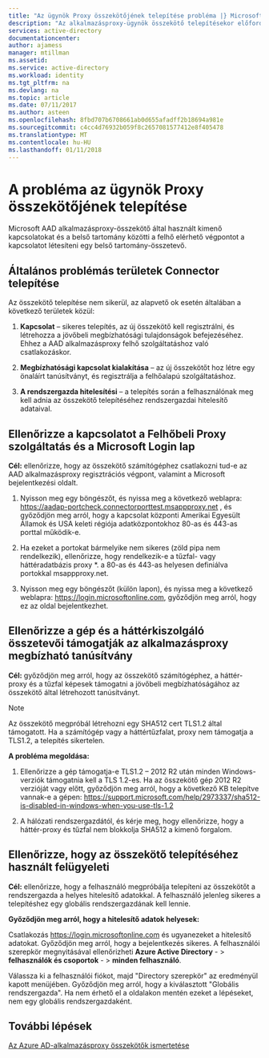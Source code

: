 ```yaml
---
title: "Az ügynök Proxy összekötőjének telepítése probléma |} Microsoft Docs"
description: "Az alkalmazásproxy-ügynök összekötő telepítésekor előfordulhat, hogy szembesülhetnek kapcsolatos problémák elhárítása"
services: active-directory
documentationcenter: 
author: ajamess
manager: mtillman
ms.assetid: 
ms.service: active-directory
ms.workload: identity
ms.tgt_pltfrm: na
ms.devlang: na
ms.topic: article
ms.date: 07/11/2017
ms.author: asteen
ms.openlocfilehash: 8fbd707b6708661ab0d655afadff2b18694a981e
ms.sourcegitcommit: c4cc4d76932b059f8c2657081577412e8f405478
ms.translationtype: MT
ms.contentlocale: hu-HU
ms.lasthandoff: 01/11/2018
---
```

# <a name="problem-installing-the-application-proxy-agent-connector"></a>A probléma az ügynök Proxy összekötőjének telepítése

Microsoft AAD alkalmazásproxy-összekötő által használt kimenő kapcsolatokat és a belső tartomány közötti a felhő elérhető végpontot a kapcsolatot létesíteni egy belső tartomány-összetevő.

## <a name="general-problem-areas-with-connector-installation"></a>Általános problémás területek Connector telepítése

Az összekötő telepítése nem sikerül, az alapvető ok esetén általában a következő területek közül:

1.  **Kapcsolat** – sikeres telepítés, az új összekötő kell regisztrálni, és létrehozza a jövőbeli megbízhatósági tulajdonságok befejezéséhez. Ehhez a AAD alkalmazásproxy felhő szolgáltatáshoz való csatlakozáskor.

2.  **Megbízhatósági kapcsolat kialakítása** – az új összekötőt hoz létre egy önaláírt tanúsítványt, és regisztrálja a felhőalapú szolgáltatáshoz.

3.  **A rendszergazda hitelesítési** – a telepítés során a felhasználónak meg kell adnia az összekötő telepítéséhez rendszergazdai hitelesítő adataival.

## <a name="verify-connectivity-to-the-cloud-application-proxy-service-and-microsoft-login-page"></a>Ellenőrizze a kapcsolatot a Felhőbeli Proxy szolgáltatás és a Microsoft Login lap

**Cél:** ellenőrizze, hogy az összekötő számítógéphez csatlakozni tud-e az AAD alkalmazásproxy regisztrációs végpont, valamint a Microsoft bejelentkezési oldalt.

1.  Nyisson meg egy böngészőt, és nyissa meg a következő weblapra: <https://aadap-portcheck.connectorporttest.msappproxy.net> , és győződjön meg arról, hogy a kapcsolat központi Amerikai Egyesült Államok és USA keleti régiója adatközpontokhoz 80-as és 443-as porttal működik-e.

2.  Ha ezeket a portokat bármelyike nem sikeres (zöld pipa nem rendelkezik), ellenőrizze, hogy rendelkezik-e a tűzfal- vagy háttéradatbázis proxy \*. a 80-as és 443-as helyesen definiálva portokkal msappproxy.net.

3.  Nyisson meg egy böngészőt (külön lapon), és nyissa meg a következő weblapra: <https://login.microsoftonline.com>, győződjön meg arról, hogy ez az oldal bejelentkezhet.

## <a name="verify-machine-and-backend-components-support-for-application-proxy-trust-cert"></a>Ellenőrizze a gép és a háttérkiszolgáló összetevői támogatják az alkalmazásproxy megbízható tanúsítvány

**Cél:** győződjön meg arról, hogy az összekötő számítógéphez, a háttér-proxy és a tűzfal képesek támogatni a jövőbeli megbízhatóságához az összekötő által létrehozott tanúsítványt.

>[!NOTE]
>Az összekötő megpróbál létrehozni egy SHA512 cert TLS1.2 által támogatott. Ha a számítógép vagy a háttértűzfalat, proxy nem támogatja a TLS1.2, a telepítés sikertelen.
>
>

**A probléma megoldása:**

1.  Ellenőrizze a gép támogatja-e TLS1.2 – 2012 R2 után minden Windows-verziók támogatnia kell a TLS 1.2-es. Ha az összekötő gép 2012 R2 verzióját vagy előtt, győződjön meg arról, hogy a következő KB telepítve vannak-e a gépen: <https://support.microsoft.com/help/2973337/sha512-is-disabled-in-windows-when-you-use-tls-1.2>

2.  A hálózati rendszergazdától, és kérje meg, hogy ellenőrizze, hogy a háttér-proxy és tűzfal nem blokkolja SHA512 a kimenő forgalom.

## <a name="verify-admin-is-used-to-install-the-connector"></a>Ellenőrizze, hogy az összekötő telepítéséhez használt felügyeleti

**Cél:** ellenőrizze, hogy a felhasználó megpróbálja telepíteni az összekötőt a rendszergazda a helyes hitelesítő adatokkal. A felhasználó jelenleg sikeres a telepítéshez egy globális rendszergazdának kell lennie.

**Győződjön meg arról, hogy a hitelesítő adatok helyesek:**

Csatlakozás <https://login.microsoftonline.com> és ugyanezeket a hitelesítő adatokat. Győződjön meg arról, hogy a bejelentkezés sikeres. A felhasználói szerepkör megnyitásával ellenőrizheti **Azure Active Directory**  - &gt; **felhasználók és csoportok**  - &gt; **minden felhasználó**. 

Válassza ki a felhasználói fiókot, majd "Directory szerepkör" az eredményül kapott menüjében. Győződjön meg arról, hogy a kiválasztott "Globális rendszergazda". Ha nem érhető el a oldalakon mentén ezeket a lépéseket, nem egy globális rendszergazdaként.

## <a name="next-steps"></a>További lépések
[Az Azure AD-alkalmazásproxy összekötők ismertetése](application-proxy-understand-connectors.md)
